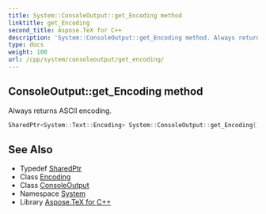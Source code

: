 ```yaml
---
title: System::ConsoleOutput::get_Encoding method
linktitle: get_Encoding
second_title: Aspose.TeX for C++
description: 'System::ConsoleOutput::get_Encoding method. Always returns ASCII encoding in C++.'
type: docs
weight: 100
url: /cpp/system/consoleoutput/get_encoding/
---
```

## ConsoleOutput::get_Encoding method


Always returns ASCII encoding.

```cpp
SharedPtr<System::Text::Encoding> System::ConsoleOutput::get_Encoding() override
```

## See Also

* Typedef [SharedPtr](../../sharedptr/)
* Class [Encoding](../../../system.text/encoding/)
* Class [ConsoleOutput](../)
* Namespace [System](../../)
* Library [Aspose.TeX for C++](../../../)
